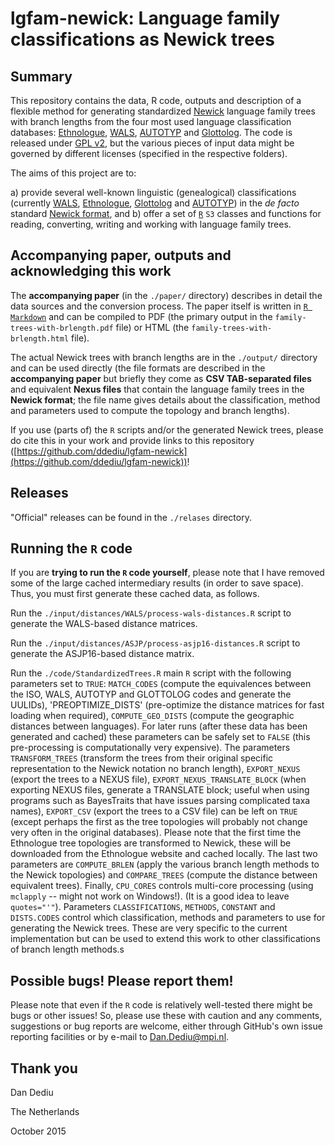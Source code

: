 # lgfam-newick: Language family classifications as Newick trees

## Summary

This repository contains the data, R code, outputs and description of a flexible method for generating standardized [Newick](http://evolution.genetics.washington.edu/phylip/newicktree.html) language family trees with branch lengths from the four most used language classification databases: [Ethnologue](http://www.ethnologue.com/), [WALS](http://wals.info/), [AUTOTYP](http://www.autotyp.uzh.ch/) and [Glottolog](http://glottolog.org/).
The code is released under [GPL v2](http://www.gnu.org/licenses/old-licenses/gpl-2.0.en.html), but the various pieces of input data might be governed by different licenses (specified in the respective folders).

The aims of this project are to:

a) provide several well-known linguistic (genealogical) classifications (currently [WALS](http://wals.info/), [Ethnologue](http://www.ethnologue.com/), [Glottolog](http://glottolog.org/) and [AUTOTYP](http://www.autotyp.uzh.ch/)) in the *de facto* standard [Newick format](https://en.wikipedia.org/wiki/Newick_format), and
b) offer a set of [`R`](http://www.r-project.org/) `S3` classes and functions for reading, converting, writing and working with language family trees.

## Accompanying paper, outputs and acknowledging this work

The **accompanying paper** (in the `./paper/` directory) describes in detail the data sources and the conversion process.
The paper itself is written in [`R Markdown`](http://rmarkdown.rstudio.com/) and can be compiled to PDF (the primary output in the `family-trees-with-brlength.pdf` file) or HTML (the `family-trees-with-brlength.html` file).

The actual Newick trees with branch lengths are in the `./output/` directory and can be used directly (the file formats are described in the **accompanying paper** but briefly they come as **CSV TAB-separated files** and equivalent **Nexus files** that contain the language family trees in the **Newick format**; the file name gives details about the classification, method and parameters used to compute the topology and branch lengths).

If you use (parts of) the `R` scripts and/or the generated Newick trees, please do cite this in your work and provide links to this repository ([https://github.com/ddediu/lgfam-newick](https://github.com/ddediu/lgfam-newick))!


## Releases

"Official" releases can be found in the `./relases` directory.


## Running the `R` code

If you are **trying to run the `R` code yourself**, please note that I have removed some of the large cached intermediary results (in order to save space).
Thus, you must first generate these cached data, as follows.

Run the `./input/distances/WALS/process-wals-distances.R` script to generate the WALS-based distance matrices.

Run the `./input/distances/ASJP/process-asjp16-distances.R` script to generate the ASJP16-based distance matrix.

Run the `./code/StandardizedTrees.R` main `R` script with the following parameters set to `TRUE`: `MATCH_CODES` (compute the equivalences between the ISO, WALS, AUTOTYP and GLOTTOLOG codes and generate the UULIDs), 'PREOPTIMIZE_DISTS' (pre-optimize the distance matrices for fast loading when required), `COMPUTE_GEO_DISTS` (compute the geographic distances between languages).
For later runs (after these data has been generated and cached) these parameters can be safely set to `FALSE` (this pre-processing is computationally very expensive).
The parameters `TRANSFORM_TREES` (transform the trees from their original specific representation to the Newick notation no branch length), `EXPORT_NEXUS` (export the trees to a NEXUS file), `EXPORT_NEXUS_TRANSLATE_BLOCK` (when exporting NEXUS files, generate a TRANSLATE block; useful when using programs such as BayesTraits that have issues parsing complicated taxa names), `EXPORT_CSV` (export the trees to a CSV file) can be left on `TRUE` (except perhaps the first as the tree topologies will probably not change very often in the original databases).
Please note that the first time the Ethnologue tree topologies are transformed to Newick, these will be downloaded from the Ethnologue website and cached locally.
The last two parameters are `COMPUTE_BRLEN` (apply the various branch length methods to the Newick topologies) and `COMPARE_TREES` (compute the distance between equivalent trees).
Finally, `CPU_CORES` controls multi-core processing (using `mclapply` -- might not work on Windows!).
(It is a good idea to leave `quotes="'"`).
Parameters `CLASSIFICATIONS`, `METHODS`, `CONSTANT` and `DISTS.CODES` control which classification, methods and parameters to use for generating the Newick trees.
These are very specific to the current implementation but can be used to extend this work to other classifications of branch length methods.s

## Possible bugs! Please report them!

Please note that even if the `R` code is relatively well-tested there might be bugs or other issues!
So, please use these with caution and any comments, suggestions or bug reports are welcome, either through GitHub's own issue reporting facilities or by e-mail to <Dan.Dediu@mpi.nl>. 


## Thank you

Dan Dediu

The Netherlands

October 2015


